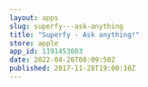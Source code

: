 ```yaml
---
layout: apps
slug: superfy---ask-anything
title: "Superfy - Ask anything!"
store: apple
app_id: 1191453603
date: 2022-04-26T08:09:50Z
published: 2017-11-28T19:00:10Z
---
```

